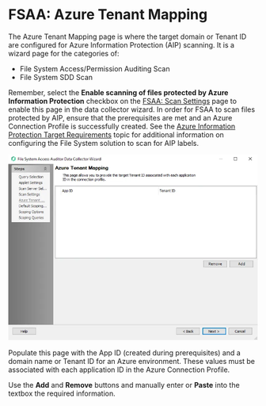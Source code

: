 # FSAA: Azure Tenant Mapping

The Azure Tenant Mapping page is where the target domain or Tenant ID are configured for Azure Information Protection (AIP) scanning. It is a wizard page for the categories of:

- File System Access/Permission Auditing Scan
- File System SDD Scan

Remember, select the __Enable scanning of files protected by Azure Information Protection__ checkbox on the [FSAA: Scan Settings](scansettings.md) page to enable this page in the data collector wizard. In order for FSAA to scan files protected by AIP, ensure that the prerequisites are met and an Azure Connection Profile is successfully created. See the [Azure Information Protection Target Requirements](../../../requirements/target/config/azureinformationprotection.md) topic for additional information on configuring the File System solution to scan for AIP labels.

![FSAA Data Collector Wizard Azure Tenant Mapping page](../../../../../../static/img/product_docs/accessanalyzer/enterpriseauditor/admin/datacollector/fsaa/azuretenantmapping.webp)

Populate this page with the App ID (created during prerequisites) and a domain name or Tenant ID for an Azure environment. These values must be associated with each application ID in the Azure Connection Profile.

Use the __Add__ and __Remove__ buttons and manually enter or __Paste__ into the textbox the required information.
